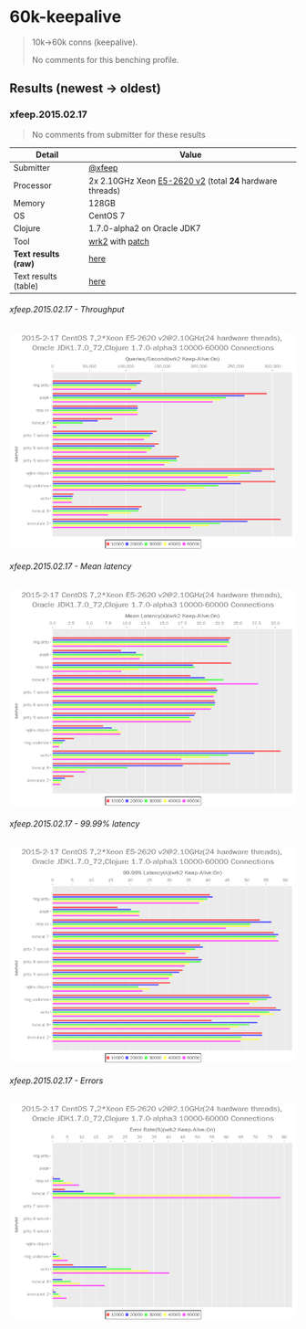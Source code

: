 # 60k-keepalive

> 10k→60k conns (keepalive).
>
> No comments for this benching profile.

## Results (newest → oldest)

### xfeep.2015.02.17

> No comments from submitter for these results

Detail                  | Value
----------------------- | -----
Submitter               | [@xfeep][]
Processor               | 2x 2.10GHz Xeon [E5-2620 v2][] (total **24** hardware threads)
Memory                  | 128GB
OS                      | CentOS 7
Clojure                 | 1.7.0-alpha2 on Oracle JDK7
Tool                    | [wrk2][] with [patch][]
**Text results (raw)**  | [here](20150217-13-18)
Text results (table)    | [here](20150217-13-18-table.txt)

###### xfeep.2015.02.17 - Throughput
![Throughput chart](20150217-13-18-qps.png)

###### xfeep.2015.02.17 - Mean latency
![Mean latency chart](20150217-13-18-mlat.png)

###### xfeep.2015.02.17 - 99.99% latency
![99.99% latency chart](20150217-13-18-n4lat.png)

###### xfeep.2015.02.17 - Errors
![Errors chart](20150217-13-18-errs.png)

[@xfeep]: https://github.com/xfeep
[wrk2]: https://github.com/giltene/wrk2
[patch]: https://github.com/wg/wrk/issues/118#issuecomment-72155351
[E5-2620 v2]: http://ark.intel.com/products/75789/Intel-Xeon-Processor-E5-2620-v2-15M-Cache-2_10-GHz
